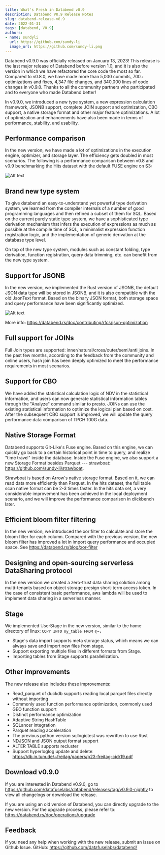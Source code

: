 ```yaml
---
title: What's Fresh in Databend v0.9
description: Databend V0.9 Release Notes
slug: databend-release-v0.9
date: 2022-01-31
tags: [databend, V0.9]
authors:
- name: sundyli
  url: https://github.com/sundy-li
  image_url: https://github.com/sundy-li.png
---
```


Databend v0.9.0 was officially released on January 13, 2023! This release is the last major release of Databend before version 1.0, and it is also the version in which we have refactored the core code the most so far. Compared to v0.8.0, we have made more than 5,000 commits, 700+ optimizations and fixes, 4,347 file changes, and 340,000 lines of code changes in v0.9.0. Thanks to all the community partners who participated and to everyone who made Databend better!

In v0.9.0, we introduced a new type system, a new expression calculation framework, JSONB support, complete JOIN support and optimization, CBO support, a native storage format and other major feature optimizations. A lot of optimization and enhancements have also been made in terms of performance, stability, and usability.

## Performance comparison

In the new version, we have made a lot of optimizations in the execution engine, optimizer, and storage layer. The efficiency gets doubled in most scenarios. The following is a performance comparison between v0.8 and v0.9 benchmarking the Hits dataset with the default FUSE engine on S3:

![Alt text](/img/blog/v9-1.png)

## Brand new type system

To give databend an easy-to-understand yet powerful type derivation system, we learned from the compiler internals of a number of good programming languages and then refined a subset of them for SQL. Based on the current purely static type system, we have a sophisticated type derivation mechanism that infers the execution of expressions as much as possible at the compile time of SQL, a minimalist expression function registration logic, and the implementation of generic derivation at the database type level.

On top of the new type system, modules such as constant folding, type derivation, function registration, query data trimming, etc. can benefit from the new type system.

## Support for JSONB

In the new version, we implemented the Rust version of JSONB, the default JSON data type will be stored in JSONB, and it is also compatible with the old JsonText format. Based on the binary JSON format, both storage space and query performance have been significantly optimized.

![Alt text](/img/blog/v9-2.png)

More info: https://databend.rs/doc/contributing/rfcs/json-optimization

## Full support for JOINs

Full Join types are supported: inner/natural/cross/outer/semi/anti joins.
In the past few months, according to the feedback from the community and online users, hash join has been deeply optimized to meet the performance requirements in most scenarios.

## Support for CBO

We have added the statistical calculation logic of NDV in the statistical information, and users can now generate statistical information tables through the "Analyze" command similar to presto. JOINs can use the existing statistical information to optimize the logical plan based on cost. After the subsequent CBO support is improved, we will update the query performance data comparison of TPCH 100G data.

## Native Storage Format

Databend supports Git-Like's Fuse engine. Based on this engine, we can quickly go back to a certain historical point in time to query, and realize "time travel" inside the database. Inside the Fuse engine, we also support a new Storage Format besides Parquet --- strawboat: https://github.com/sundy-li/strawboat.

Strawboat is based on Arrow's native storage format. Based on it, we can read data more efficiently than Parquet. In the hits dataset, the full table scan native format can be 2-3 times faster. In the hits data set, a very considerable improvement has been achieved in the local deployment scenario, and we will improve the performance comparison in clickbench later.

## Efficient bloom filter filtering

In the new version, we introduced the xor filter to calculate and store the bloom filter for each column. Compared with the previous version, the new bloom filter has improved a lot in import query performance and occupied space. See https://databend.rs/blog/xor-filter

## Designing and open-sourcing serverless DataSharing protocol

In the new version we created a zero-trust data sharing solution among multi-tenants based on object storage presign short-term access token.
In the case of consistent basic performance, aws lambda will be used to implement data sharing in a serverless manner.

## Stage

We implemented UserStage in the new version, similar to the home directory of linux: `COPY INTO my_table FROM @~;`
- Stage's data import supports meta storage status, which means we can always save and import new files from stage.
- Support exporting multiple files in different formats from Stage.
- Importing tables from Stage supports parallelization.

## Other improvements

The new release also includes these improvements:

- Read_parquet of duckdb supports reading local parquet files directly without importing
- Commonly used function performance optimization, commonly used GEO function support
- Distinct performance optimization
- Adaptive String HashTable
- SQLancer integration
- Parquet reading acceleration
- The previous python version sqllogictest was rewritten to use Rust
- NDJSON and JSON output format support
- ALTER TABLE supports recluster
- Support hyperloglog update and delete: https://db.in.tum.de/~freitag/papers/p23-freitag-cidr19.pdf

## Download v0.9.0

If you are interested in Databend v0.9.0, go to https://github.com/datafuselabs/databend/releases/tag/v0.9.0-nightly to view all changelogs or download the release.

If you are using an old version of Databend, you can directly upgrade to the new version. For the upgrade process, please refer to: https://databend.rs/doc/operations/upgrade

## Feedback

If you need any help when working with the new release, submit an issue on Github Issue.
GitHub: https://github.com/datafuselabs/databend/
